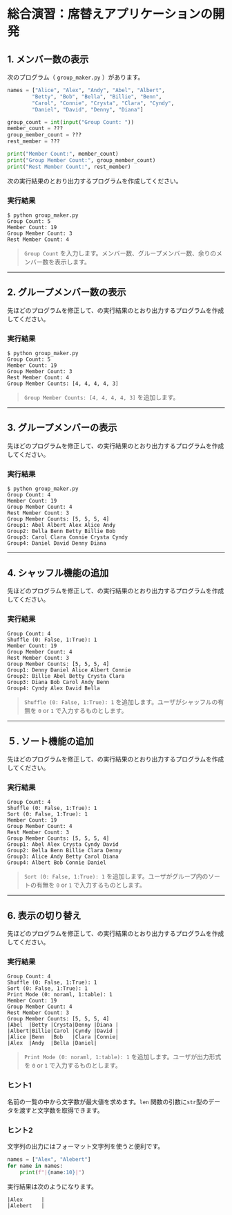 # 総合演習：席替えアプリケーションの開発

## 1. メンバー数の表示

次のプログラム（ `group_maker.py` ）があります。

``` py
names = ["Alice", "Alex", "Andy", "Abel", "Albert",
        "Betty", "Bob", "Bella", "Billie", "Benn",
        "Carol", "Connie", "Crysta", "Clara", "Cyndy",
        "Daniel", "David", "Denny", "Diana"]

group_count = int(input("Group Count: "))
member_count = ???
group_member_count = ???
rest_member = ???

print("Member Count:", member_count)
print("Group Member Count:", group_member_count)
print("Rest Member Count:", rest_member)
```

次の実行結果のとおり出力するプログラムを作成してください。

### 実行結果

``` 
$ python group_maker.py
Group Count: 5
Member Count: 19
Group Member Count: 3
Rest Member Count: 4
```

> `Group Count` を入力します。メンバー数、グループメンバー数、余りのメンバー数を表示します。

---

## 2. グループメンバー数の表示

先ほどのプログラムを修正して、の実行結果のとおり出力するプログラムを作成してください。

### 実行結果

``` 
$ python group_maker.py
Group Count: 5
Member Count: 19
Group Member Count: 3
Rest Member Count: 4
Group Member Counts: [4, 4, 4, 4, 3]
```

> `Group Member Counts: [4, 4, 4, 4, 3]` を追加します。

---

## 3. グループメンバーの表示

先ほどのプログラムを修正して、の実行結果のとおり出力するプログラムを作成してください。

### 実行結果

``` 
$ python group_maker.py
Group Count: 4
Member Count: 19
Group Member Count: 4
Rest Member Count: 3
Group Member Counts: [5, 5, 5, 4]
Group1: Abel Albert Alex Alice Andy 
Group2: Bella Benn Betty Billie Bob 
Group3: Carol Clara Connie Crysta Cyndy 
Group4: Daniel David Denny Diana 
```

---

## 4. シャッフル機能の追加

先ほどのプログラムを修正して、の実行結果のとおり出力するプログラムを作成してください。

### 実行結果

``` 
Group Count: 4
Shuffle (0: False, 1:True): 1
Member Count: 19
Group Member Count: 4
Rest Member Count: 3
Group Member Counts: [5, 5, 5, 4]
Group1: Denny Daniel Alice Albert Connie 
Group2: Billie Abel Betty Crysta Clara 
Group3: Diana Bob Carol Andy Benn 
Group4: Cyndy Alex David Bella 
```

> `Shuffle (0: False, 1:True): 1` を追加します。ユーザがシャッフルの有無を `0` or `1` で入力するものとします。

---

## ５. ソート機能の追加

先ほどのプログラムを修正して、の実行結果のとおり出力するプログラムを作成してください。

### 実行結果

``` 
Group Count: 4
Shuffle (0: False, 1:True): 1
Sort (0: False, 1:True): 1
Member Count: 19
Group Member Count: 4
Rest Member Count: 3
Group Member Counts: [5, 5, 5, 4]
Group1: Abel Alex Crysta Cyndy David 
Group2: Bella Benn Billie Clara Denny 
Group3: Alice Andy Betty Carol Diana 
Group4: Albert Bob Connie Daniel 
```

> `Sort (0: False, 1:True): 1` を追加します。ユーザがグループ内のソートの有無を `0` or `1` で入力するものとします。

---

## 6. 表示の切り替え

先ほどのプログラムを修正して、の実行結果のとおり出力するプログラムを作成してください。

### 実行結果

``` 
Group Count: 4
Shuffle (0: False, 1:True): 1
Sort (0: False, 1:True): 1
Print Mode (0: noraml, 1:table): 1
Member Count: 19
Group Member Count: 4
Rest Member Count: 3
Group Member Counts: [5, 5, 5, 4]
|Abel  |Betty |Crysta|Denny |Diana |
|Albert|Billie|Carol |Cyndy |David |
|Alice |Benn  |Bob   |Clara |Connie|
|Alex  |Andy  |Bella |Daniel|
```

> `Print Mode (0: noraml, 1:table): 1` を追加します。ユーザが出力形式を `0` or `1` で入力するものとします。

### ヒント1

名前の一覧の中から文字数が最大値を求めます。`len` 関数の引数に`str`型のデータを渡すと文字数を取得できます。

### ヒント2

文字列の出力にはフォーマット文字列を使うと便利です。

```py
names = ["Alex", "Alebert"]
for name in names:
    print(f"|{name:10}|")
```

実行結果は次のようになります。

```
|Alex      |
|Alebert   |
```
